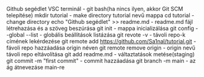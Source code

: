Github segédlet
VSC terminál - git bash(ha nincs ilyen, akkor Git SCM telepítése)
mkdir tutorial - make directory tutorial nevű mappa
cd tutorial - change directory
echo "Github segédlet" >> readme.md - readme.md fájl létrehazása és a szöveg beszúrása
git init - mappa inicializálása
git config --global --list - globális beállítások listázása
git revote -v - távoli repo-k címének lekérdezése
git remote add https://github.com/Sa1nal/tutorial.git - fávoli repo hazzáadása origin néven
git remote remove origin - origin nevű távoli repo eltávolítása
git add readme.md - váltaztatások metése(staging)
git commit -m "first commit" - commit hazzáadása
git branch -m main - az ág átnevezáse main-re
